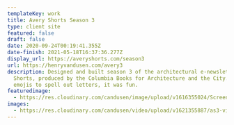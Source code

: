 ```yaml
---
templateKey: work
title: Avery Shorts Season 3
type: client site
featured: false
draft: false
date: 2020-09-24T00:19:41.355Z
date-finish: 2021-05-18T16:37:36.277Z
display_url: https://averyshorts.com/season3
url: https://henryvandusen.com/avery3
description: Designed and built season 3 of the architectural e-newsletter Avery
  Shorts, produced by the Columbia Books for Architecture and the City. I used
  emojis to spell out letters, it was fun.
featuredimage:
  - https://res.cloudinary.com/candusen/image/upload/v1616355024/Screen_Shot_2021-03-21_at_3.08.13_PM_unyv06.png
images:
  - https://res.cloudinary.com/candusen/video/upload/v1621355887/as3-vid_hrf6qy.mp4
---
```

